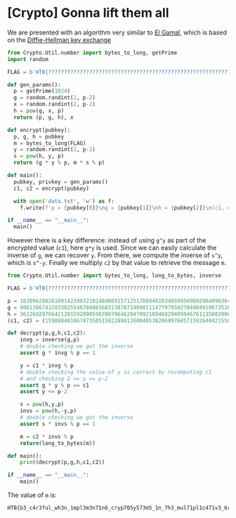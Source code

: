 # [Crypto] Gonna lift them all

We are presented with an algorithm very similar to [El Gamal](https://en.wikipedia.org/wiki/ElGamal_encryption), which is based on the [Diffie-Hellman key exchange](https://en.wikipedia.org/wiki/Diffie%E2%80%93Hellman_key_exchange)

```python
from Crypto.Util.number import bytes_to_long, getPrime
import random

FLAG = b'HTB{??????????????????????????????????????????????????????????????????????}'

def gen_params():
  p = getPrime(1024)
  g = random.randint(2, p-2)
  x = random.randint(2, p-2)
  h = pow(g, x, p)
  return (p, g, h), x

def encrypt(pubkey):
  p, g, h = pubkey
  m = bytes_to_long(FLAG)
  y = random.randint(2, p-2)
  s = pow(h, y, p)
  return (g * y % p, m * s % p)

def main():
  pubkey, privkey = gen_params()
  c1, c2 = encrypt(pubkey)

  with open('data.txt', 'w') as f:
    f.write(f'p = {pubkey[0]}\ng = {pubkey[1]}\nh = {pubkey[2]}\n(c1, c2) = ({c1}, {c2})\n')

if __name__ == "__main__":
  main()
```

However there is a key difference: instead of using `g^y` as part of the encrypted value (`c1`), here `g*y` is used. Since we can easily calculate the inverse of `g`, we can recover `y`. From there, we compute the inverse of `s^y`, which is `s^-y`. Finally we multiply `c2` by that value to retrieve the message `m`.

```python
from Crypto.Util.number import bytes_to_long, long_to_bytes, inverse

FLAG = b'HTB{??????????????????????????????????????????????????????????????????????}'

p = 163096280281091423983210248406915712517889481034858950909290409636473708049935881617682030048346215988640991054059665720267702269812372029514413149200077540372286640767440712609200928109053348791072129620291461211782445376287196340880230151621619967077864403170491990385250500736122995129377670743204192511487
g = 90013867415033815546788865683138787340981114779795027049849106735163065530238112558925433950669257882773719245540328122774485318132233380232659378189294454934415433502907419484904868579770055146403383222584313613545633012035801235443658074554570316320175379613006002500159040573384221472749392328180810282909
h = 36126929766421201592898598390796462047092189488294899467611358820068759559145016809953567417997852926385712060056759236355651329519671229503584054092862591820977252929713375230785797177168714290835111838057125364932429350418633983021165325131930984126892231131770259051468531005183584452954169653119524751729
(c1, c2) = (159888401067473505158228981260048538206997685715926404215585294103028971525122709370069002987651820789915955483297339998284909198539884370216675928669717336010990834572641551913464452325312178797916891874885912285079465823124506696494765212303264868663818171793272450116611177713890102083844049242593904824396, 119922107693874734193003422004373653093552019951764644568950336416836757753914623024010126542723403161511430245803749782677240741425557896253881748212849840746908130439957915793292025688133503007044034712413879714604088691748282035315237472061427142978538459398404960344186573668737856258157623070654311038584)

def decrypt(p,g,h,c1,c2):
    invg = inverse(g,p)
    # double checking we got the inverse
    assert g * invg % p == 1

    y = c1 * invg % p
    # double checking the value of y is correct by recomputing c1
    # and checking 2 <= y <= p-2
    assert g * y % p == c1
    assert y <= p-2

    s = pow(h,y,p)
    invs = pow(h,-y,p)
    # double checking we got the inverse
    assert s * invs % p == 1

    m = c2 * invs % p
    return(long_to_bytes(m))

def main():
    print(decrypt(p,g,h,c1,c2))

if __name__ == "__main__":
    main()
```

The value of `m` is:
```
HTB{b3_c4r3ful_wh3n_1mpl3m3n71n6_cryp705y573m5_1n_7h3_mul71pl1c471v3_6r0up}
```
